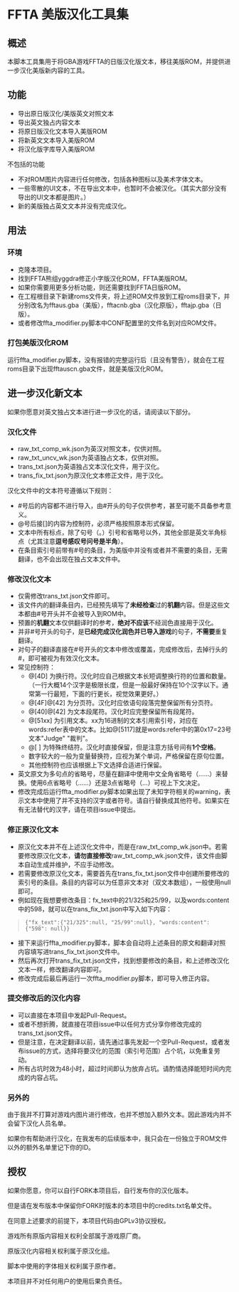 # FFTA 美版汉化工具集

## 概述

本脚本工具集用于将GBA游戏FFTA的日版汉化版文本，移往美版ROM，并提供进一步汉化美版新内容的工具。

## 功能

- 导出原日版汉化/美版英文对照文本
- 导出英文独占内容文本
- 将原日版汉化文本导入美版ROM
- 将新英文文本导入美版ROM
- 将汉化版字库导入美版ROM

不包括的功能

- 不对ROM图片内容进行任何修改，包括各种图标以及美术字体文本。
- 一些零散的UI文本，不在导出文本中，也暂时不会被汉化。（其实大部分没有导出的UI文本都是图片。）
- 新的美版独占英文文本并没有完成汉化。

## 用法

### 环境

- 克隆本项目。
- 找到FFTA熊组yggdra修正小字版汉化ROM，FFTA美版ROM。
- 如果你需要用更多分析功能，则还需要找到FFTA日版ROM。
- 在工程根目录下新建roms文件夹，将上述ROM文件放到工程roms目录下，并分别改名为fftaus.gba（美版），fftacnb.gba（汉化原版），fftajp.gba（日版）。
- 或者修改ffta_modifier.py脚本中CONF配置里的文件名到对应ROM文件。

### 打包美版汉化ROM

运行ffta_modifier.py脚本，没有报错的完整运行后（且没有警告），就会在工程roms目录下出现fftauscn.gba文件，就是美版汉化ROM。

## 进一步汉化新文本

如果你愿意对英文独占文本进行进一步汉化的话，请阅读以下部分。

### 汉化文件

- raw_txt_comp_wk.json为英汉对照文本，仅供对照。
- raw_txt_uncv_wk.json为英语独占文本，仅供对照。
- trans_txt.json为英语独占文本汉化文件，用于汉化。
- trans_fix_txt.json为原汉化文本修正文件，用于汉化。

汉化文件中的文本符号遵循以下规则：

- #号后的内容都不进行导入，由#开头的句子仅供参考，甚至可能不具备参考意义。
- @号后接[]的内容为控制符，必须严格按照原本形式保留。
- 文本中所有标点，除了句号（。）引号和省略号以外，其他全部是英文半角标点（尤其注意**逗号感叹号问号是半角**）。
- 在条目索引号前带有#号的条目，为美版中并没有或者并不需要的条目，无需翻译，也不会出现在独占文本文件中。

### 修改汉化文本

- 仅需修改trans_txt.json文件即可。
- 该文件内的翻译条目内，已经预先填写了**未经检查**过的**机翻**内容。但是这些文本都由#号开头并不会被导入到ROM中。
- 预置的**机翻**文本仅供翻译时的参考，**绝对不应该**不经润色直接用于汉化。
- 并非#号开头的句子，是**已经完成汉化润色并已导入游戏**的句子，**不需要**重复翻译。
- 对句子的翻译直接在#号开头的文本中修改或覆盖，完成修改后，去掉行头的#，即可被视为有效汉化文本。
- 常见控制符：
    - @[4D] 为换行符。汉化时应自己根据文本长短调整换行符的位置和数量。（一行大概14个汉字是极限长度，但是一般最好保持在10个汉字以下。通常第一行最短，下面的行更长，视觉效果更好。）
    - @[4F]@[42] 为分页符。汉化时应依语句段落完整保留所有分页符。
    - @[40]@[42] 为文本段尾符。汉化时应完整保留所有段尾符。
    - @[51xx] 为引用文本。xx为16进制的文本引用索引号，对应在words:refer表中的文本。比如@[5117]就是words:refer中的第0x17=23号文本"Judge" "裁判"。
    - @[ ] 为特殊终结符。汉化时直接保留，但是注意方括号间有**1个空格**。
    - 数字较大的一般为变量替换符，应视为某个单词，严格保留在原句位置。
    - 其他控制符也应该根据上下文选择合适进行保留。
- 英文原文为多句点的省略号，尽量在翻译中使用中文全角省略号（……）来替换。使用6点省略号（……）还是3点省略号（…）可视上下文决定。
- 修改完成后运行ffta_modifier.py脚本如果出现了未知字符相关的warning，表示文本中使用了并不支持的汉字或者符号。请自行替换成其他符号。如果实在有无法替代的汉字，请在项目issue中提出。

### 修正原汉化文本

- 原汉化文本并不在上述汉化文件中，而是在raw_txt_comp_wk.json中。若需要修改原汉化文本，**请勿直接修改**raw_txt_comp_wk.json文件，该文件由脚本自动生成并维护，不应手动修改。
- 若需要修改原汉化文本，需要首先在trans_fix_txt.json文件中创建所要修改的索引号的条目。条目的内容可以为任意非文本对（双文本数组），一般使用null即可。
- 例如现在我想要修改条目：fx_text中的21/325和25/99，以及words:content中的598，就可以在trans_fix_txt.json中写入如下内容：

> `{"fx_text":{"21/325":null, "25/99":null}, "words:content":{"598": null}}`

- 接下来运行ffta_modifier.py脚本，脚本会自动将上述条目的原文和翻译对照内容填写进trans_fix_txt.json文件中。
- 然后再次打开trans_fix_txt.json文件，找到想要修改的条目，和上述修改汉化文本一样，修改翻译内容即可。
- 修改完成后最后再运行一次ffta_modifier.py脚本，即可导入修正内容。

### 提交修改后的汉化内容

- 可以直接在本项目中发起Pull-Request。
- 或者不想折腾，就直接在项目issue中以任何方式分享你修改完成的trans_txt.json文件。
- 但是注意，在决定翻译以前，请先通过事先发起一个空Pull-Request，或者发布issue的方式，选择将要汉化的范围（索引号范围）占个坑，以免重复劳动。
- 所有占坑时效为48小时，超过时间即认为放弃占坑。请酌情选择能短时间内完成的内容占坑。

### 另外的

由于我并不打算对游戏内图片进行修改，也并不想加入额外文本。因此游戏内并不会留下汉化人员名单。

如果你有帮助进行汉化，在我发布的后续版本中，我只会在一份独立于ROM文件以外的额外名单里记下你的ID。

## 授权

如果你愿意，你可以自行FORK本项目后，自行发布你的汉化版本。

但是请在发布版本中保留你FORK时版本的本项目中的credits.txt名单文件。

在同意上述要求的前提下，本项目代码由GPLv3协议授权。

游戏所有原版内容相关权利全部属于游戏原厂商。

原版汉化内容相关权利属于原汉化组。

脚本中使用的字体相关权利属于原作者。

本项目并不对任何用户的使用后果负责任。
